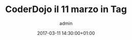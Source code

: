 ---
author: admin
comments: false
date: 2017-03-11 14:30:00+01:00
layout: event
location: tagmilano
registration_url: 
type: Player
slug: coderdojo-il-11-marzo-in-tag
title: CoderDojo il 11 marzo in Tag
img: event_03.jpg
thumb: event_03.jpg
categories:
- event_planned
---